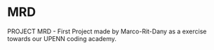 # MRD
PROJECT MRD - First Project made by Marco-Rit-Dany as a exercise towards our UPENN coding academy.
